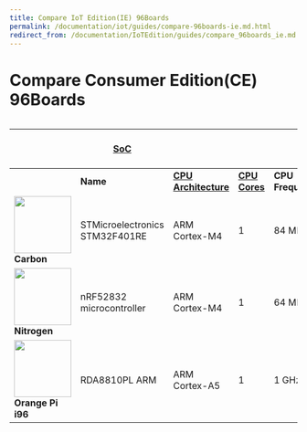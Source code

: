 ```yaml
---
title: Compare IoT Edition(IE) 96Boards
permalink: /documentation/iot/guides/compare-96boards-ie.md.html
redirect_from: /documentation/IoTEdition/guides/compare_96boards_ie.md.html
---
```

# Compare Consumer Edition(CE) 96Boards

<style>
#compare96 img{
	width: 100px;
	height:auto;
}
#compare96 {
	overflow-x: scroll;
}
</style>

<div id="compare96" markdown="1">

|| [**SoC**](https://en.wikipedia.org/wiki/System_on_a_chip) ||||[**RAM**](https://en.wikipedia.org/wiki/Random-access_memory)||On-Board Storage||
|--- |--- |--- |--- |--- |--- |--- |--- |--- |
||**Name**|[**CPU Architecture**](https://en.wikipedia.org/wiki/ARM_architecture)|[**CPU Cores**](https://en.wikipedia.org/wiki/Multi-core_processor)|**CPU Frequency**|**Size**|**Type**|**Size**|**Type**|
|![](../carbon/additional-docs/images/images-board/carbon-front-hd.png)**Carbon**|STMicroelectronics STM32F401RE|ARM Cortex-M4|1|84 MHz|96 KB|SRAM|512 KB|Flash|
|![](../nitrogen/additional-docs/images/images-board/nitrogen-front-sd.png)**Nitrogen**|nRF52832 microcontroller|ARM Cortex-M4|1|64 MHz|64 KB|SRAM|512 KB|Flash|
|![](../orangepi-i96/additional-docs/images/images-board/i96-front-crop.JPG)**Orange Pi i96**|RDA8810PL ARM|ARM Cortex-A5|1|1 GHz|256 MB|LPDDR2|512 MB|NAND Flash|

</div>
